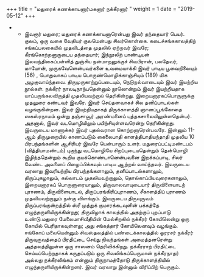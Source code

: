 ﻿+++
title = "மதுரைக் கணக்காயனார்மகனார் நக்கீரனார்  "
weight = 1
date = "2019-05-12"
+++


- -  இவரூர் மதுரை; மதுரைக் கணக்காயனாரென்பது இவர் தந்தையார் பெயர். குலம், ஒரு வகை வேதியர் குலமென்பது சிலர்கொள்கை. கடைச்சங்ககாலத்திற் சங்கப்பலகையில்  முதலிடத்தை முதலில் ஏற்றவர் இவரே; கீரங்கொற்றனாருடைய தந்தையார்;  இந்நூலிற் பாண்டியன் இலவந்திகைப்பள்ளித் துஞ்சிய நன்மாறனுக்குச் சிவபிரான், பலதேவர், மாயோன், முருகவேளென்பவர்களை உவமையாக்கி இவர் பாடிய பூவைநிலையும் (56) , பொதுவாகப் பாடிய பொருண்மொழிக்காஞ்சியும் (189)  மிக அழகுவாய்ந்தவை. திருமுருகாற்றுப்படையும், நெடுநல்வாடையும் இவர் இயற்றிய நூல்கள். நக்கீரர் நாலடிநாற்பதென்னும் நூலொன்றும் இவர் இயற்றியதாக  யாப்பருங்கலவிருத்தி முதலியவற்றால் தெரிகின்றது. இறையனாரகப்பொருளுக்கு முதலுரை கண்டவர் இவரே. இவர் செய்தனவாகச் சில தனிப்பாடல்கள் வழங்குகின்றன. இவர் இயற்றியதாகத்  திருக்காளத்தி ஞானப்பூங்கோதை ஸகஸ்ரநாமம் ஒன்று தஞ்சாவூர் அரண்மனைப் புத்தகசாலையிலுள்ளதென்பர். அதனால், இவர் வடமொழியிலும் பயிற்சியுள்ளவரென்று தெரிகின்றது. இவருடைய மாணாக்கர் இவர் புதல்வரான கொற்றனாரென்பவரே. இன்னும் 11-ஆம் திருமுறையில் காணப்படும்  கைலைபாதி காளத்திபாதியந்தாதி முதலிய 10 பிரபந்தங்களின் ஆசிரியர் இவரே யென்பாரும் உளர். மதுரைப்பட்டிமண்டபம் (வித்தியாமண்டம்)  புகுந்து வடமொழியே சிறப்புடையதென்றும் தென்மொழி இழிந்ததென்றும் கூறிய குயக்கொண்டானென்பவனை இறக்கப்பாடி, சிலர் வேண்ட அவனைப் பிழைப்பிக்கவும் பாடிய ஆற்றல் வாய்ந்தவர். இவருடைய வரலாறு இவரியற்றிய பிரபந்தங்களாலும், தனிப்பாடல்களாலும், திருப்புகழாலும், கல்லாடம் முதலியவற்றாலும், தொல்காப்பியவுரைகளாலும், இறையனாரகப் பொருளுரையாலும், திருவாலவாயுடையார் திருவிளையாடற் புராணம், திருவிளையாடல், திருப்பரங்கிரிப்புராணம், சீகாளத்திப் புராணம் முதலியவற்றாலும் நன்கு விளங்கும். இவருடைய திருவுருவம்  திருப்பரங்குன்றத்தில் ஸ்ரீ முத்துக் குமாரக்கடவுளின் பக்கத்தே எழுந்தருளியிருக்கின்றது; திருவிழாக் காலத்தில் அதற்குப் புறப்பாடு உண்டு.மதுரை மேலைமாசிவீதியின் மேல்சிறகில்  நக்கீரர் கோயிலென்று ஒரு கோயில் பெரிதாகவுள்ளது; அது  சங்கத்தார் கோயிலெனவும் வழங்கும். ஈங்கோய் மலையென்னும் சிவஸ்தலத்தில் பண்டைக்காலத்தில் ஓரரசர் நக்கீரர் திருவுருவத்தைப் பிரதிட்டை செய்து நிவந்தங்கள் அமைத்தனரென்று அத்தலத்திலுள்ள ஒரு சாஸனம் தெரிவிக்கிறது. நக்கீரராற் பிரதிட்டை செய்யப்பெற்றதாகக் கருதப்படும் ஒரு சிவலிங்கப்பெருமான்  நக்கீரநாதர் அல்லது  நக்கீரலிங்கம் என்னும் திருநாமத்தோடு திருக்காளத்தியில் எழுந்தருளியிருக்கின்றனர். இவர் வரலாறு இன்னும் விரிப்பிற் பெருகும். 
